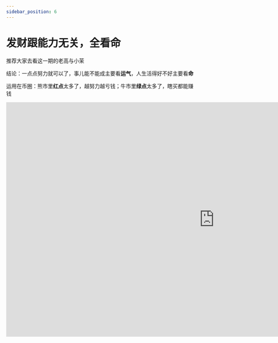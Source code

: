 ```yaml
---
sidebar_position: 6
---
```


# 发财跟能力无关，全看命

推荐大家去看这一期的老高与小茉

结论：一点点努力就可以了，事儿能不能成主要看**运气**，人生活得好不好主要看**命**

运用在币圈：熊市里**红点**太多了，越努力越亏钱；牛市里**绿点**太多了，瞎买都能赚钱

<iframe width="1120" height="630" src="https://www.youtube.com/embed/qzIfQ5_gYzc?si=82_MxaeCCjGgUsLZ" title="YouTube video player" frameborder="0" allow="accelerometer; autoplay; clipboard-write; encrypted-media; gyroscope; picture-in-picture; web-share" allowfullscreen></iframe>
